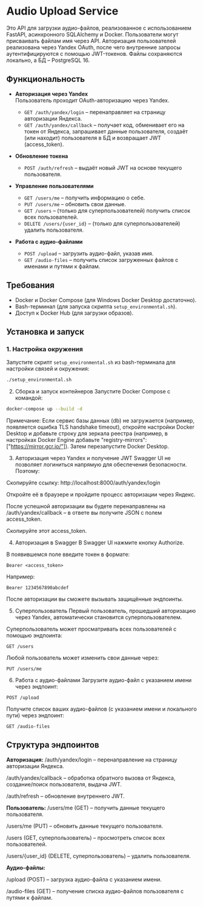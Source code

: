 # Audio Upload Service

Это API для загрузки аудио-файлов, реализованное с использованием FastAPI, асинхронного SQLAlchemy и Docker. Пользователи могут присваивать файлам имя через API. Авторизация пользователей реализована через Yandex OAuth, после чего внутренние запросы аутентифицируются с помощью JWT-токенов. Файлы сохраняются локально, а БД – PostgreSQL 16.

## Функциональность

- **Авторизация через Yandex**  
  Пользователь проходит OAuth-авторизацию через Yandex.  
  - `GET /auth/yandex/login` – перенаправляет на страницу авторизации Яндекса.  
  - `GET /auth/yandex/callback` – получает код, обменивает его на токен от Яндекса, запрашивает данные пользователя, создаёт (или находит) пользователя в БД и возвращает JWT (access_token).

- **Обновление токена**  
  - `POST /auth/refresh` – выдаёт новый JWT на основе текущего пользователя.

- **Управление пользователями**  
  - `GET /users/me` – получить информацию о себе.  
  - `PUT /users/me` – обновить свои данные.  
  - `GET /users` – (только для суперпользователей) получить список всех пользователей.  
  - `DELETE /users/{user_id}` – (только для суперпользователей) удалить пользователя.

- **Работа с аудио-файлами**  
  - `POST /upload` – загрузить аудио-файл, указав имя.  
  - `GET /audio-files` – получить список загруженных файлов с именами и путями к файлам.

## Требования

- Docker и Docker Compose (для Windows Docker Desktop достаточно).
- Bash-терминал (для запуска скрипта `setup_environmental.sh`).
- Доступ к Docker Hub (для загрузки образов).

## Установка и запуск

### 1. Настройка окружения

Запустите скрипт `setup_environmental.sh` из bash-терминала для настройки связей и окружения:

```bash
./setup_environmental.sh
```

2. Сборка и запуск контейнеров
Запустите Docker Compose с командой:

```bash
docker-compose up --build -d
```

Примечание:
Если сервис базы данных (db) не загружается (например, появляется ошибка TLS handshake timeout), откройте настройки Docker Desktop и добавьте строку для зеркала реестра (например, в настройках Docker Engine добавьте "registry-mirrors": ["https://mirror.gcr.io/"]). Затем перезапустите Docker Desktop.

3. Авторизация через Yandex и получение JWT
Swagger UI не позволяет логиниться напрямую для обеспечения безопасности. Поэтому:

Скопируйте ссылку:
http://localhost:8000/auth/yandex/login

Откройте её в браузере и пройдите процесс авторизации через Яндекс.

После успешной авторизации вы будете перенаправлены на /auth/yandex/callback – в ответе вы получите JSON с полем access_token.

Скопируйте этот access_token.

4. Авторизация в Swagger
В Swagger UI нажмите кнопку Authorize.

В появившемся поле введите токен в формате:
```
Bearer <access_token>
```
Например:
```
Bearer 1234567890abcdef
```
После авторизации вы сможете вызывать защищённые эндпоинты.

5. Суперпользователь
Первый пользователь, прошедший авторизацию через Yandex, автоматически становится суперпользователем.

Суперпользователь может просматривать всех пользователей с помощью эндпоинта:
```
GET /users
```
Любой пользователь может изменить свои данные через:
```
PUT /users/me
```

6. Работа с аудио-файлами
Загрузите аудио-файл с указанием имени через эндпоинт:
```
POST /upload
```

Получите список ваших аудио-файлов (с указанием имени и локального пути) через эндпоинт:
```
GET /audio-files
```

## Структура эндпоинтов

**Авторизация:**
/auth/yandex/login – перенаправление на страницу авторизации Яндекса.

/auth/yandex/callback – обработка обратного вызова от Яндекса, создание/поиск пользователя, выдача JWT.

/auth/refresh – обновление внутреннего JWT.

**Пользователь:**
/users/me (GET) – получить данные текущего пользователя.

/users/me (PUT) – обновить данные текущего пользователя.

/users (GET, суперпользователь) – просмотреть список всех пользователей.

/users/{user_id} (DELETE, суперпользователь) – удалить пользователя.

**Аудио-файлы:**

/upload (POST) – загрузка аудио-файла с указанием имени.

/audio-files (GET) – получение списка аудио-файлов пользователя с путями к файлам.
